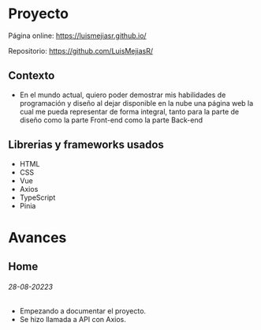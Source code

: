# Proyecto

Página online:
https://luismejiasr.github.io/

Repositorio:
https://github.com/LuisMejiasR/

## Contexto
- En el mundo actual, quiero poder demostrar mis habilidades de programación y diseño al dejar disponible en la nube una página web la cual me pueda representar de forma integral, tanto para la parte de diseño como la parte Front-end como la parte Back-end

## Librerias y frameworks usados
- HTML
- CSS
- Vue
- Axios
- TypeScript
- Pinia

# Avances

## Home

###### 28-08-20223
- Empezando a documentar el proyecto.
- Se hizo llamada a API con Axios.